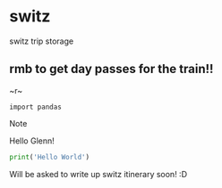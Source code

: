 # switz
switz trip storage

## rmb to get day passes for the train!!

~r~

`import pandas`
>[!NOTE]
>Hello Glenn!

```python
print('Hello World')
```

Will be asked to write up switz itinerary soon! :D